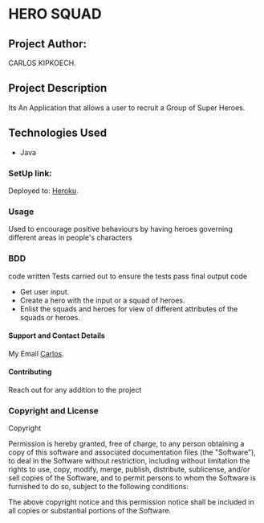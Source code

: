 # HERO SQUAD

## Project Author:
CARLOS KIPKOECH.

## Project Description
Its An Application that allows a user to recruit a Group of Super Heroes.

## Technologies Used
* Java
### SetUp link:
Deployed to: [Heroku](https://heroku9.herokuapp.com/).

### Usage
Used to encourage positive behaviours by having heroes governing different areas in people's characters

### BDD
code written
Tests carried out to ensure the tests pass
final output code
* Get user input.
* Create a hero with the input or a squad of heroes.
* Enlist the squads and heroes for view of different attributes of the squads or heroes.

#### Support and Contact Details
My Email [Carlos](carlos598798@gmail.com).

#### Contributing
Reach out for any addition to the project

### Copyright and License
Copyright 

Permission is hereby granted, free of charge, to any person obtaining a copy of this software and associated documentation files (the "Software"), to deal in the Software without restriction, including without limitation the rights to use, copy, modify, merge, publish, distribute, sublicense, and/or sell copies of the Software, and to permit persons to whom the Software is furnished to do so, subject to the following conditions:

The above copyright notice and this permission notice shall be included in all copies or substantial portions of the Software.

